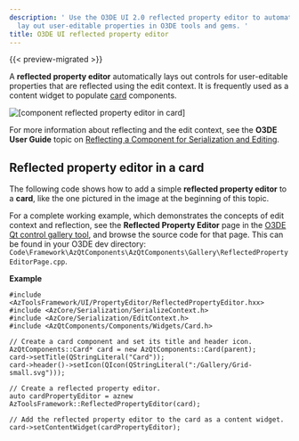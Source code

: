 ```yaml
---
description: ' Use the O3DE UI 2.0 reflected property editor to automatically
  lay out user-editable properties in O3DE tools and gems. '
title: O3DE UI reflected property editor
---
```


{{< preview-migrated >}}

A **reflected property editor** automatically lays out controls for user\-editable properties that are reflected using the edit context\. It is frequently used as a content widget to populate [card](uidev-card-component.md) components\.

![\[component reflected property editor in card\]](/images/tools-ui/component-reflected-property-editor-in-card.png)

For more information about reflecting and the edit context, see the **O3DE User Guide** topic on [Reflecting a Component for Serialization and Editing](/docs/user-guide/components/development/reflection/)\.

## Reflected property editor in a card<a name="reflected-property-editor-basic"></a>

The following code shows how to add a simple **reflected property editor** to a **card**, like the one pictured in the image at the beginning of this topic\.

For a complete working example, which demonstrates the concepts of edit context and reflection, see the **Reflected Property Editor** page in the [O3DE Qt control gallery tool](/docs/tools-ui/uidev-control-gallery/), and browse the source code for that page\. This can be found in your O3DE dev directory: `Code\Framework\AzQtComponents\AzQtComponents\Gallery\ReflectedPropertyEditorPage.cpp`\.

 **Example**

```
#include <AzToolsFramework/UI/PropertyEditor/ReflectedPropertyEditor.hxx>
#include <AzCore/Serialization/SerializeContext.h>
#include <AzCore/Serialization/EditContext.h>
#include <AzQtComponents/Components/Widgets/Card.h>

// Create a card component and set its title and header icon.
AzQtComponents::Card* card = new AzQtComponents::Card(parent);
card->setTitle(QStringLiteral("Card"));
card->header()->setIcon(QIcon(QStringLiteral(":/Gallery/Grid-small.svg")));

// Create a reflected property editor.
auto cardPropertyEditor = aznew AzToolsFramework::ReflectedPropertyEditor(card);

// Add the reflected property editor to the card as a content widget.
card->setContentWidget(cardPropertyEditor);
```
